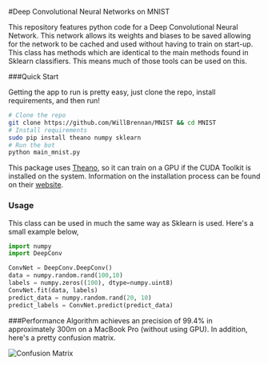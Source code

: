#Deep Convolutional Neural Networks on MNIST

This repository features python code for a Deep Convolutional Neural Network.
This network allows its weights and biases to be saved allowing for the network
to be cached and used without having to train on start-up. This class has methods
which are identical to the main methods found in Sklearn classifiers. This means
much of those tools can be used on this.

###Quick Start

Getting the app to run is pretty easy, just clone the repo, install requirements, and then run!

```bash
# Clone the repo
git clone https://github.com/WillBrennan/MNIST && cd MNIST
# Install requirements
sudo pip install theano numpy sklearn
# Run the bot
python main_mnist.py
```
This package uses [Theano](http://deeplearning.net/software/theano/), so it can train on a GPU if the CUDA Toolkit is installed on the system. Information on the installation process can be found on their [website](https://developer.nvidia.com/cuda-downloads).

### Usage
This class can be used in much the same way as Sklearn is used. Here's a small example below,

```python
import numpy
import DeepConv

ConvNet = DeepConv.DeepConv()
data = numpy.random.rand(100,10)
labels = numpy.zeros((100), dtype=numpy.uint8)
ConvNet.fit(data, labels)
predict_data = numpy.random.rand(20, 10)
predict_labels = ConvNet.predict(predict_data)
```

###Performance
Algorithm achieves an precision of 99.4% in approximately 300m on a MacBook Pro (without using GPU). In addition, here's a pretty confusion matrix.

![Confusion Matrix](https://github.com/WillBrennan/MNIST/raw/master/src/Documentation/Conf.png "Confusion Matrix")